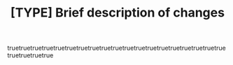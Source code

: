 ---
name: Pull Request
description: Contribution to the plume navigation simulation system with scientific computing validation
title: "[TYPE] Brief description of changes"
labels: ["contribution", "needs-review", "scientific-validation"]
assignees: []
body:
  - type: markdown
    attributes:
      value: |
        ## Pull Request for Plume Navigation Simulation System
        
        Thank you for contributing to the **Plume Navigation Simulation Framework** - a scientific computing platform for evaluating navigation algorithms on plume data with cross-format compatibility and batch processing capabilities!
        
        This template ensures your contribution meets our scientific computing standards and quality requirements for reproducible research outcomes.
        
        **Please complete all relevant sections to facilitate efficient review and validation.**
        
        ### 🔬 Scientific Computing Standards
        - **Performance Target**: <7.2 seconds per simulation
        - **Accuracy Requirement**: >95% correlation with reference implementations
        - **Test Coverage**: >95% code coverage
        - **Reproducibility**: >99% consistency across platforms
        - **Error Rate**: <1% processing errors
        - **Batch Processing**: 4000+ simulations within 8 hours
        
        ### 📋 Key Project Features
        - Cross-format compatibility (Crimaldi dataset, custom AVI recordings)
        - Automated normalization and calibration across physical scales
        - Navigation algorithm testing (Infotaxis, Casting, Gradient Following, Hybrid Strategies)
        - Real-time analysis and statistical comparison framework
        - Parallel batch execution with configurable parameters
        
        **Before submitting, ensure you have read the coding standards and testing strategy documentation.**

  - type: textarea
    id: pull_request_summary
    attributes:
      label: Pull Request Summary
      description: Provide a clear and comprehensive summary of your changes
      placeholder: Briefly describe what this pull request accomplishes, the problem it solves, and the approach taken...
      value: ""
    validations:
      required: true

  - type: dropdown
    id: change_type
    attributes:
      label: Change Type
      description: What type of change does this pull request introduce?
      options:
        - Bug Fix - Corrects existing functionality without breaking changes
        - New Feature - Adds new functionality or capabilities
        - Performance Improvement - Optimizes speed, memory, or efficiency
        - Algorithm Implementation - New navigation algorithm or strategy
        - Documentation Update - Improves or adds documentation
        - Test Improvement - Enhances testing coverage or quality
        - Security Enhancement - Addresses security vulnerabilities or improvements
        - Refactoring - Code restructuring without functional changes
        - Dependency Update - Updates external dependencies or requirements
    validations:
      required: true

  - type: checkboxes
    id: affected_components
    attributes:
      label: Affected System Components
      description: Which components of the system are affected by this pull request?
      options:
        - label: Data Normalization Engine - Video processing and calibration
          required: false
        - label: Video Processing Pipeline - Format handling and conversion
          required: false
        - label: Scale and Intensity Calibration - Physical parameter normalization
          required: false
        - label: Temporal Normalization - Time-based data processing
          required: false
        - label: Simulation Engine - Core simulation execution framework
          required: false
        - label: Algorithm Implementation Framework - Navigation algorithm support
          required: false
        - label: Batch Processing System - Parallel execution and job management
          required: false
        - label: Parallel Processing Framework - Multi-core and distributed computing
          required: false
        - label: Analysis Pipeline - Performance metrics and statistical analysis
          required: false
        - label: Performance Metrics Calculation - Accuracy and efficiency measurement
          required: false
        - label: Statistical Analysis Framework - Scientific validation and comparison
          required: false
        - label: Visualization and Reporting - Result presentation and analysis
          required: false
        - label: Configuration Management - System settings and parameter handling
          required: false
        - label: Error Handling and Quality Assurance - Validation and reliability
          required: false
        - label: File I/O and Format Handling - Data input/output operations
          required: false
        - label: Command-Line Interface - User interaction and workflow management
          required: false
        - label: Monitoring and Logging - System observability and debugging
          required: false
        - label: Testing Framework - Quality assurance and validation testing
          required: false
        - label: Documentation - User guides, API docs, and developer resources
          required: false
        - label: Infrastructure - Deployment, CI/CD, and environment management
          required: false

  - type: textarea
    id: scientific_context
    attributes:
      label: Scientific Context and Research Impact
      description: Describe the scientific context and research impact of your changes
      placeholder: |
        **Research Motivation:**
        - What scientific problem does this address?
        - How does this advance plume navigation research?
        
        **Algorithm Context:**
        - What navigation strategies are affected?
        - Are there literature references or mathematical formulations?
        
        **Performance Implications:**
        - How does this impact simulation accuracy or speed?
        - What are the expected improvements or trade-offs?
        
        **Community Benefit:**
        - How will this benefit other researchers?
        - What new research capabilities does this enable?
      value: ""
    validations:
      required: false

  - type: checkboxes
    id: algorithm_impact
    attributes:
      label: Navigation Algorithm Impact
      description: Which navigation algorithms are affected by this pull request?
      options:
        - label: Infotaxis - Entropy-based information seeking navigation
          required: false
        - label: Casting - Bio-inspired crosswind casting behavior
          required: false
        - label: Gradient Following - Direct concentration gradient navigation
          required: false
        - label: Plume Tracking - Memory-based concentration tracking
          required: false
        - label: Hybrid Strategies - Combined algorithm approaches
          required: false
        - label: Reference Implementation - Benchmark algorithms
          required: false
        - label: Custom Algorithm - New algorithm implementation
          required: false
        - label: All Algorithms - Algorithm-agnostic changes
          required: false
        - label: No Algorithm Impact - Non-algorithm related changes
          required: false

  - type: checkboxes
    id: data_format_impact
    attributes:
      label: Data Format Impact
      description: Which data formats are affected by this pull request?
      options:
        - label: Crimaldi Dataset Format - Standard research dataset
          required: false
        - label: Custom AVI Recordings - User-generated video data
          required: false
        - label: Standard Video Formats (MP4, MOV, MKV) - Common video formats
          required: false
        - label: HDF5 Data Files - Scientific data storage
          required: false
        - label: NumPy Arrays - Numerical data arrays
          required: false
        - label: JSON Configuration Files - System configuration
          required: false
        - label: CSV Data Files - Tabular data export
          required: false
        - label: All Supported Formats - Format-agnostic changes
          required: false
        - label: No Format Impact - Non-data related changes
          required: false

  - type: textarea
    id: detailed_changes
    attributes:
      label: Detailed Description of Changes
      description: Provide a comprehensive description of the changes made
      placeholder: |
        **Implementation Details:**
        - What specific changes were made to the codebase?
        - How do the changes work technically?
        - What design patterns or approaches were used?
        
        **Code Structure:**
        - What new files were added or existing files modified?
        - How do the changes integrate with existing components?
        - Are there any architectural considerations?
        
        **Configuration Changes:**
        - Were any configuration files or parameters modified?
        - Are there new configuration options or requirements?
        - How do these changes affect system setup?
      value: ""
    validations:
      required: true

  - type: textarea
    id: testing_validation
    attributes:
      label: Testing and Validation
      description: Describe the testing performed to validate your changes
      placeholder: |
        **Test Coverage:**
        - What new tests were added?
        - What is the current test coverage percentage?
        - Are all critical paths tested?
        
        **Scientific Validation:**
        - How was scientific accuracy validated?
        - What correlation with reference implementations was achieved?
        - Were cross-format compatibility tests performed?
        
        **Performance Testing:**
        - What performance benchmarks were run?
        - How do simulation times compare to the <7.2s target?
        - Were batch processing tests performed?
        
        **Cross-Platform Testing:**
        - On which platforms were the changes tested?
        - Are there any platform-specific considerations?
      value: ""
    validations:
      required: true

  - type: checkboxes
    id: testing_categories
    attributes:
      label: Testing Categories Completed
      description: Which types of testing have been performed?
      options:
        - label: Unit Tests - Individual component testing with >95% coverage
          required: false
        - label: Integration Tests - Component interaction and workflow testing
          required: false
        - label: Performance Tests - Speed and memory usage validation
          required: false
        - label: Cross-Format Compatibility Tests - Multi-format data processing
          required: false
        - label: Scientific Accuracy Tests - >95% correlation validation
          required: false
        - label: Cross-Platform Tests - Linux, macOS, Windows compatibility
          required: false
        - label: Security Tests - Vulnerability and safety validation
          required: false
        - label: Regression Tests - Existing functionality preservation
          required: false

  - type: textarea
    id: performance_impact
    attributes:
      label: Performance Impact Analysis
      description: Analyze the performance impact of your changes
      placeholder: |
        **Performance Metrics:**
        
        | Metric | Before | After | Change | Target |
        |--------|--------|-------|--------|---------|
        | Simulation Time (avg) | | | | <7.2s |
        | Memory Usage (peak) | | | | <8GB |
        | Batch Throughput | | | | 4000 sims/8h |
        | Accuracy Correlation | | | | >95% |
        | Error Rate | | | | <1% |
        
        **Performance Analysis:**
        - Are there any performance improvements or regressions?
        - How does this affect batch processing efficiency?
        - What is the impact on memory usage and resource utilization?
        - Are there any scalability considerations?
      value: ""
    validations:
      required: false

  - type: checkboxes
    id: performance_validation
    attributes:
      label: Performance Validation Requirements
      description: Which performance requirements have been validated?
      options:
        - label: Simulation Speed - Average time <7.2 seconds per simulation
          required: false
        - label: Batch Processing - 4000+ simulations within 8 hours
          required: false
        - label: Scientific Accuracy - >95% correlation with reference implementations
          required: false
        - label: Memory Efficiency - Peak usage <8GB for standard workflows
          required: false
        - label: Error Rate - Processing error rate <1%
          required: false
        - label: Reproducibility - >99% consistency across environments
          required: false
        - label: Cross-Platform Performance - Consistent performance across platforms
          required: false
        - label: No Performance Impact - Changes do not affect performance
          required: false

  - type: dropdown
    id: breaking_changes
    attributes:
      label: Breaking Changes Assessment
      description: Does this pull request introduce any breaking changes?
      options:
        - No Breaking Changes - Fully backward compatible
        - Minor API Changes - Small modifications with deprecation warnings
        - Configuration Format Changes - Updates to configuration file structure
        - Data Format Changes - Modifications to input/output data formats
        - Algorithm Interface Changes - Changes to algorithm implementation interfaces
        - Performance Requirement Changes - Modified performance targets or constraints
        - Dependency Version Changes - Updated external library requirements
        - Major Breaking Changes - Significant API or workflow modifications
    validations:
      required: true

  - type: textarea
    id: breaking_changes_details
    attributes:
      label: Breaking Changes Details
      description: If breaking changes are introduced, provide detailed migration guidance
      placeholder: |
        **Breaking Changes Summary:**
        - What specific changes break backward compatibility?
        - Which APIs, configurations, or workflows are affected?
        
        **Migration Guide:**
        - What steps are required to migrate existing code?
        - Are there automated migration tools or scripts?
        - What is the timeline for deprecation?
        
        **Impact Assessment:**
        - How many users or use cases are affected?
        - What is the severity of the breaking changes?
        - Are there alternative approaches to minimize impact?
      value: ""
    validations:
      required: false

  - type: textarea
    id: documentation_updates
    attributes:
      label: Documentation Updates
      description: Describe any documentation changes or updates required
      placeholder: |
        **Documentation Changes:**
        - What documentation files were updated?
        - Are there new user guides or API documentation?
        - Were code examples and tutorials updated?
        
        **Required Documentation:**
        - What additional documentation is needed?
        - Are there new features that require user guides?
        - Do API changes need documentation updates?
        
        **Documentation Validation:**
        - Have all documentation changes been reviewed?
        - Are code examples tested and working?
        - Is the documentation clear and comprehensive?
      value: ""
    validations:
      required: false

  - type: checkboxes
    id: documentation_categories
    attributes:
      label: Documentation Categories Updated
      description: Which types of documentation have been updated?
      options:
        - label: API Documentation - Function and class documentation
          required: false
        - label: User Guides - Getting started and tutorial documentation
          required: false
        - label: Developer Guides - Contribution and development documentation
          required: false
        - label: Code Examples - Working code samples and demonstrations
          required: false
        - label: Configuration Documentation - Setup and configuration guides
          required: false
        - label: Algorithm Documentation - Navigation algorithm descriptions
          required: false
        - label: Performance Documentation - Benchmarking and optimization guides
          required: false
        - label: Troubleshooting Documentation - Error resolution and debugging
          required: false
        - label: No Documentation Changes - No documentation updates required
          required: false

  - type: textarea
    id: dependencies_changes
    attributes:
      label: Dependencies and Environment Changes
      description: Describe any changes to dependencies or environment requirements
      placeholder: |
        **Dependency Changes:**
        - Were any new dependencies added?
        - Were existing dependencies updated or removed?
        - Are there any version constraint changes?
        
        **Environment Requirements:**
        - Are there new system requirements?
        - Do Python version requirements change?
        - Are there new platform-specific dependencies?
        
        **Compatibility Impact:**
        - How do dependency changes affect existing installations?
        - Are there any compatibility issues with other packages?
        - Is a requirements.txt or setup.py update needed?
      value: ""
    validations:
      required: false

  - type: textarea
    id: security_considerations
    attributes:
      label: Security Considerations
      description: Describe any security implications or considerations
      placeholder: |
        **Security Analysis:**
        - Are there any security implications of the changes?
        - Were security scanning tools run (bandit, safety)?
        - Are there any new attack vectors or vulnerabilities?
        
        **Data Security:**
        - How is sensitive data handled?
        - Are there any data privacy considerations?
        - Are file permissions and access controls appropriate?
        
        **Dependency Security:**
        - Are all dependencies from trusted sources?
        - Were dependency vulnerabilities checked?
        - Are there any known security issues with new dependencies?
      value: ""
    validations:
      required: false

  - type: checkboxes
    id: quality_assurance_checklist
    attributes:
      label: Quality Assurance Checklist
      description: Confirm that quality assurance requirements have been met
      options:
        - label: Code follows PEP 8 style guidelines and passes Black formatting
          required: true
        - label: All functions have comprehensive type hints and pass MyPy validation
          required: true
        - label: Docstrings follow Google style with scientific context and examples
          required: true
        - label: Code passes all linting checks (flake8, isort, bandit)
          required: true
        - label: Test coverage is >95% and all tests pass
          required: true
        - label: Performance requirements are met (<7.2s simulation, >95% correlation)
          required: true
        - label: Cross-platform compatibility is preserved
          required: true
        - label: Scientific accuracy is validated against reference implementations
          required: true
        - label: Error handling is comprehensive and follows established patterns
          required: false
        - label: Security scanning passes without high-severity issues
          required: false
        - label: Documentation is complete and accurate
          required: false
        - label: Changes are backward compatible or migration path is provided
          required: false

  - type: textarea
    id: reviewer_guidance
    attributes:
      label: Reviewer Guidance
      description: Provide guidance for reviewers on how to test and validate your changes
      placeholder: |
        **Review Focus Areas:**
        - What aspects of the changes should reviewers focus on?
        - Are there specific algorithms or components that need careful review?
        - What are the most critical parts of the implementation?
        
        **Testing Instructions:**
        - How can reviewers test the changes locally?
        - Are there specific test commands or datasets to use?
        - What should reviewers look for during testing?
        
        **Validation Steps:**
        - What validation steps should reviewers perform?
        - Are there specific performance benchmarks to run?
        - How can scientific accuracy be verified?
        
        **Known Issues:**
        - Are there any known limitations or issues?
        - What edge cases should reviewers be aware of?
        - Are there any temporary workarounds in place?
      value: ""
    validations:
      required: false

  - type: checkboxes
    id: review_requirements
    attributes:
      label: Review Requirements
      description: What type of review is needed for this pull request?
      options:
        - label: Technical Review - Code architecture and implementation review
          required: false
        - label: Scientific Review - Algorithm correctness and accuracy validation
          required: false
        - label: Performance Review - Speed and efficiency impact assessment
          required: false
        - label: Security Review - Security implications and vulnerability assessment
          required: false
        - label: Documentation Review - Documentation quality and completeness
          required: false
        - label: Cross-Platform Review - Compatibility across different platforms
          required: false
        - label: Integration Review - Component interaction and workflow validation
          required: false
        - label: User Experience Review - CLI and workflow usability assessment
          required: false

  - type: textarea
    id: additional_context
    attributes:
      label: Additional Context and Notes
      description: Provide any additional context, notes, or information
      placeholder: |
        **Related Issues:**
        - GitHub issue numbers: #123, #456
        - Related pull requests or discussions
        
        **Future Work:**
        - What follow-up work is planned?
        - Are there any dependencies on other changes?
        - What improvements could be made in future iterations?
        
        **Acknowledgments:**
        - Credit to contributors, reviewers, or collaborators
        - References to research papers or external resources
        - Thanks to community members who provided feedback
        
        **Additional Notes:**
        - Any other relevant information for reviewers
        - Special considerations or constraints
        - Timeline or deadline information
      value: ""
    validations:
      required: false

  - type: checkboxes
    id: final_checklist
    attributes:
      label: Final Submission Checklist
      description: Confirm final requirements before submission
      options:
        - label: I have read and followed the coding standards and testing strategy documentation
          required: true
        - label: I have tested my changes thoroughly and all tests pass
          required: true
        - label: I have validated scientific accuracy and performance requirements
          required: true
        - label: I have updated documentation as needed
          required: true
        - label: I have considered the impact on other users and the research community
          required: true
        - label: I am willing to address review feedback and make necessary changes
          required: true
        - label: I understand this contribution will be reviewed for scientific accuracy
          required: true
        - label: I confirm this work is my own or properly attributed
          required: true
---